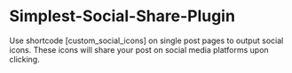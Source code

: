 # Simplest-Social-Share-Plugin
Use shortcode [custom_social_icons] on single post pages to output social icons.
These icons will share your post on social media platforms upon clicking.
